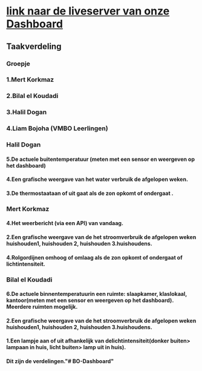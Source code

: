 
# [link naar de liveserver van onze Dashboard](https://32840.hosts1.ma-cloud.nl/BO-dashboard/)

## Taakverdeling

### Groepje
### 1.Mert Korkmaz
### 2.Bilal el Koudadi
### 3.Halil Dogan
### 4.Liam Bojoha (VMBO Leerlingen)


### Halil Dogan
#### 5.De actuele buitentemperatuur (meten met een sensor en weergeven op het dashboard)
#### 4.Een grafische weergave van het water verbruik de afgelopen weken.
#### 3.De thermostaataan of uit gaat als de zon opkomt of ondergaat .


### Mert Korkmaz
#### 4.Het weerbericht (via een API) van vandaag.
#### 2.Een grafische weergave van de het stroomverbruik de afgelopen weken huishouden1, huishouden 2, huishouden 3.huishoudens.
#### 4.Rolgordijnen omhoog of omlaag als de zon opkomt of ondergaat of lichtintensiteit.

### Bilal el Koudadi
#### 6.De actuele binnentemperatuurin een ruimte: slaapkamer, klaslokaal, kantoor(meten met een sensor en weergeven op het dashboard). Meerdere ruimten mogelijk.
#### 2.Een grafische weergave van de het stroomverbruik de afgelopen weken huishouden1, huishouden 2, huishouden 3.huishoudens.
#### 1.Een lampje aan of uit afhankelijk van delichtintensiteit(donker buiten> lampaan in huis, licht buiten> lamp uit in huis).



#### Dit zijn de verdelingen."# BO-Dashboard" 


